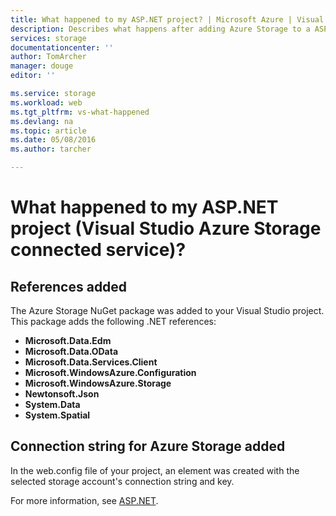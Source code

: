 ```yaml
---
title: What happened to my ASP.NET project? | Microsoft Azure | Visual Studio connected services
description: Describes what happens after adding Azure Storage to a ASP.NET project using Visual Studio connected services
services: storage
documentationcenter: ''
author: TomArcher
manager: douge
editor: ''

ms.service: storage
ms.workload: web
ms.tgt_pltfrm: vs-what-happened
ms.devlang: na
ms.topic: article
ms.date: 05/08/2016
ms.author: tarcher

---
```

# What happened to my ASP.NET project (Visual Studio Azure Storage connected service)?
## References added
The Azure Storage NuGet package was added to your Visual Studio project.  
This package adds the following .NET references:

* **Microsoft.Data.Edm**
* **Microsoft.Data.OData**
* **Microsoft.Data.Services.Client**
* **Microsoft.WindowsAzure.Configuration**
* **Microsoft.WindowsAzure.Storage**
* **Newtonsoft.Json**
* **System.Data**
* **System.Spatial**

## Connection string for Azure Storage added
In the web.config file of your project, an element was created with the selected storage account's connection string and key.

For more information, see [ASP.NET](http://www.asp.net).

